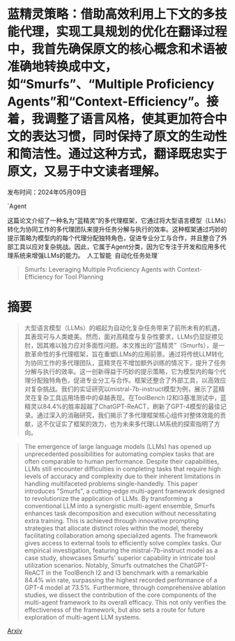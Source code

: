 # 蓝精灵策略：借助高效利用上下文的多技能代理，实现工具规划的优化在翻译过程中，我首先确保原文的核心概念和术语被准确地转换成中文，如“Smurfs”、“Multiple Proficiency Agents”和“Context-Efficiency”。接着，我调整了语言风格，使其更加符合中文的表达习惯，同时保持了原文的生动性和简洁性。通过这种方式，翻译既忠实于原文，又易于中文读者理解。

发布时间：2024年05月09日

`Agent

这篇论文介绍了一种名为“蓝精灵”的多代理框架，它通过将大型语言模型（LLMs）转化为协同工作的多代理团队来提升任务分解与执行的效率。这种框架通过巧妙的提示策略为模型内的每个代理分配独特角色，促进专业分工与合作，并且整合了外部工具以应对复杂挑战。因此，它属于Agent分类，因为它专注于开发和应用多代理系统来增强LLMs的能力。` `人工智能` `自动化任务处理`

> Smurfs: Leveraging Multiple Proficiency Agents with Context-Efficiency for Tool Planning

# 摘要

> 大型语言模型（LLMs）的崛起为自动化复杂任务带来了前所未有的机遇，其表现可与人类媲美。然而，面对高精度与复杂性要求，LLMs仍显捉襟见肘，因其难以独力应对多面性问题。本文推出的“蓝精灵”（Smurfs），是一款革命性的多代理框架，旨在重塑LLMs的应用前景。通过将传统LLM转化为协同工作的多代理团队，蓝精灵在不增加额外训练的情况下，提升了任务分解与执行的效率。这一创新得益于巧妙的提示策略，它为模型内的每个代理分配独特角色，促进专业分工与合作。框架还整合了外部工具，以高效应对复杂挑战。我们的实证研究以mistral-7b-instruct模型为例，展示了蓝精灵在复杂工具运用场景中的卓越表现。在ToolBench I2和I3基准测试中，蓝精灵以84.4%的胜率超越了ChatGPT-ReACT，刷新了GPT-4模型的最佳记录。通过深入的消融研究，我们揭示了多代理框架核心组件对整体效能的贡献，这不仅证实了框架的效力，也为未来多代理LLM系统的探索指明了方向。

> The emergence of large language models (LLMs) has opened up unprecedented possibilities for automating complex tasks that are often comparable to human performance. Despite their capabilities, LLMs still encounter difficulties in completing tasks that require high levels of accuracy and complexity due to their inherent limitations in handling multifaceted problems single-handedly. This paper introduces "Smurfs", a cutting-edge multi-agent framework designed to revolutionize the application of LLMs. By transforming a conventional LLM into a synergistic multi-agent ensemble, Smurfs enhances task decomposition and execution without necessitating extra training. This is achieved through innovative prompting strategies that allocate distinct roles within the model, thereby facilitating collaboration among specialized agents. The framework gives access to external tools to efficiently solve complex tasks. Our empirical investigation, featuring the mistral-7b-instruct model as a case study, showcases Smurfs' superior capability in intricate tool utilization scenarios. Notably, Smurfs outmatches the ChatGPT-ReACT in the ToolBench I2 and I3 benchmark with a remarkable 84.4% win rate, surpassing the highest recorded performance of a GPT-4 model at 73.5%. Furthermore, through comprehensive ablation studies, we dissect the contribution of the core components of the multi-agent framework to its overall efficacy. This not only verifies the effectiveness of the framework, but also sets a route for future exploration of multi-agent LLM systems.

[Arxiv](https://arxiv.org/abs/2405.05955)